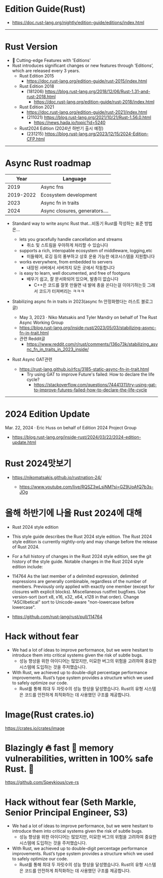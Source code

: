# Edition Guide(Rust)

- https://doc.rust-lang.org/nightly/edition-guide/editions/index.html

<hr>

# Rust Version
- 🚀 Cutting-edge Features with 'Editions'
- Rust introduces significant changes or new features through ‘Editions’, which are released every 3 years.
  - Rust Edition 2015
    - https://doc.rust-lang.org/edition-guide/rust-2015/index.html
  - Rust Edition 2018
    - (181206) https://blog.rust-lang.org/2018/12/06/Rust-1.31-and-rust-2018.html
      - https://doc.rust-lang.org/edition-guide/rust-2018/index.html
  - Rust Edition 2021
    - https://doc.rust-lang.org/edition-guide/rust-2021/index.html
    - (211021) https://blog.rust-lang.org/2021/10/21/Rust-1.56.0.html
      - https://news.hada.io/topic?id=5240
  - Rust2024 Edition (2024년 하반기 출시 예정)
      - (231215) https://blog.rust-lang.org/2023/12/15/2024-Edition-CFP.html

<hr>

# Async Rust roadmap

|Year|Language|
|-|-|
|2019| Async fns|
|2019-2022| Ecosystem development|
|2023| Async fn in traits|
|2024| Async closures, generators....|

- Standard way to write async Rust that...비동기 Rust를 작성하는 표준 방법은...
  - lets you gracefully handle cancellation and streams
    - 취소 및 스트림을 우아하게 처리할 수 있습니다
  - supports a rich, interopable ecosystem of middleware, logging,etc
    - 미들웨어, 로깅 등의 풍부하고 상호 운용 가능한 에코시스템을 지원합니다
  - works everywhere, from embedded to servers
    - 내장된 서버에서 서버까지 모든 곳에서 작동합니다
  - is easy to learn, well documented, and free of footguns
    - 배우기 쉽고, 잘 문서화되어 있으며, 발총이 없습니다 
      - C++은 코드를 잘못 만들면 내 발에 총을 쏜다는걸 이야기하는듯 그래서 코드가 터져버리는 ㅋㅋㅋ

- Stabilizing async fn in traits in 2023(async fn 안정화했다는 러스트 블로그 글)
  - May 3, 2023 · Niko Matsakis and Tyler Mandry on behalf of The Rust Async Working Group
  - https://blog.rust-lang.org/inside-rust/2023/05/03/stabilizing-async-fn-in-trait.html
  - 관련 Reddit글
    - https://www.reddit.com/r/rust/comments/136o73k/stabilizing_async_fn_in_traits_in_2023_inside/

- Rust Async GAT관련
  - https://rust-lang.github.io/rfcs/3185-static-async-fn-in-trait.html
    - Try using GAT to improve Future's failed: How to declare the life cycle?
      -  https://stackoverflow.com/questions/74441311/try-using-gat-to-improve-futures-failed-how-to-declare-the-life-cycle

<hr>

# 2024 Edition Update
Mar. 22, 2024 · Eric Huss on behalf of Edition 2024 Project Group
- https://blog.rust-lang.org/inside-rust/2024/03/22/2024-edition-update.html

# Rust 2024맛보기

- https://nikomatsakis.github.io/rustnation-24/

  - https://www.youtube.com/live/RQSZ3wLsjNM?si=GZ9UoAfQ7b3s-JOg

# 올해 하반기에 나올 Rust 2024에 대해
- Rust 2024 style edition

- This style guide describes the Rust 2024 style edition. The Rust 2024 style edition is currently nightly-only and may change before the release of Rust 2024.

- For a full history of changes in the Rust 2024 style edition, see the git history of the style guide. Notable changes in the Rust 2024 style edition include:

- 114764 As the last member of a delimited expression, delimited expressions are generally combinable, regardless of the number of members. Previously only applied with exactly one member (except for closures with explicit blocks).
Miscellaneous rustfmt bugfixes.
Use version-sort (sort x8, x16, x32, x64, x128 in that order).
Change "ASCIIbetical" sort to Unicode-aware "non-lowercase before lowercase".

- https://github.com/rust-lang/rust/pull/114764

# Hack without fear

- We had a lot of ideas to improve performance, but we were hesitant to introduce them into critical systems given the risk of subtle bugs.
  - 성능 향상을 위한 아이디어는 많았지만, 미묘한 버그의 위험을 고려하여 중요한 시스템에 도입하는 것을 주저했습니다.
- With Rust, we achieved up to double-digit percentage performance improvements. Rust’s type system provides a structure which we used to safely optimize our code.
  - Rust를 통해 최대 두 자릿수의 성능 향상을 달성했습니다. Rust의 유형 시스템은 코드를 안전하게 최적화하는 데 사용했던 구조를 제공합니다.

# Image(Rust crates.io)

https://crates.io/crates/image

# Blazingly 🔥 fast 🚀 memory vulnerabilities, written in 100% safe Rust. 🦀 

https://github.com/Speykious/cve-rs


# Hack without fear (Seth Markle, Senior Principal Engineer, S3)

- We had a lot of ideas to improve performance, but we were hesitant to introduce them into critical systems given the risk of subtle bugs.
  - 성능 향상을 위한 아이디어는 많았지만, 미묘한 버그의 위험을 고려하여 중요한 시스템에 도입하는 것을 주저했습니다.
- With Rust, we achieved up to double-digit percentage performance improvements. Rust’s type system provides a structure which we used to safely optimize our code.
  - Rust를 통해 최대 두 자릿수의 성능 향상을 달성했습니다. Rust의 유형 시스템은 코드를 안전하게 최적화하는 데 사용했던 구조를 제공합니다.

